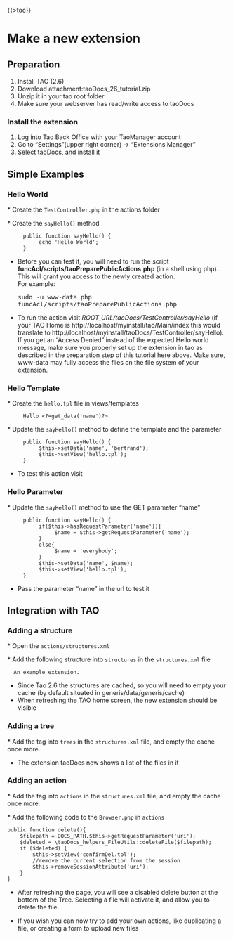 {{\>toc}}

Make a new extension
====================

Preparation
-----------

1.  Install TAO (2.6)
2.  Download attachment:taoDocs\_26\_tutorial.zip
3.  Unzip it in your tao root folder
4.  Make sure your webserver has read/write access to taoDocs

### Install the extension

1.  Log into Tao Back Office with your TaoManager account
2.  Go to “Settings”(upper right corner) -\> “Extensions Manager”
3.  Select taoDocs, and install it

Simple Examples
---------------

### Hello World

\* Create the `TestController.php` in the actions folder

\* Create the `sayHello()` method

         public function sayHello() {
              echo 'Hello World';
         }

-   Before you can test it, you will need to run the script **funcAcl/scripts/taoPreparePublicActions.php** (in a shell using php). This will grant you access to the newly created action.\
     For example:<pre>sudo -u www-data php funcAcl/scripts/taoPreparePublicActions.php</pre>

<!-- -->

-   To run the action visit *ROOT\_URL/taoDocs/TestController/sayHello* (if your TAO Home is http://localhost/myinstall/tao/Main/index this would translate to http://localhost/myinstall/taoDocs/TestController/sayHello). If you get an “Access Denied” instead of the expected Hello world message, make sure you properly set up the extension in tao as described in the preparation step of this tutorial here above. Make sure, www-data may fully access the files on the file system of your extension.

### Hello Template

\* Create the `hello.tpl` file in views/templates

         Hello <?=get_data('name')?>

\* Update the `sayHello()` method to define the template and the parameter *<span class="URL:/taoDocs/TestController/sayHello"></span>*

         public function sayHello() {
              $this->setData('name', 'bertrand');
              $this->setView('hello.tpl');
         }

-   To test this action visit *<span class="URL:/taoDocs/TestController/sayHello"></span>*

### Hello Parameter

\* Update the `sayHello()` method to use the GET parameter “name”

         public function sayHello() {
              if($this->hasRequestParameter('name')){
                   $name = $this->getRequestParameter('name');
              }
              else{
                   $name = 'everybody';
              }
              $this->setData('name', $name);
              $this->setView('hello.tpl');
         }

-   Pass the parameter “name” in the url to test it *<span class="URL:/taoDocs/TestController/sayHello?name=bertrand"></span>*

Integration with TAO
--------------------

### Adding a structure

\* Open the `actions/structures.xml`

\* Add the following structure into `structures` in the `structures.xml` file


      An example extension.
      
        
          
          
          
          
        
      

-   Since Tao 2.6 the structures are cached, so you will need to empty your cache (by default situated in generis/data/generis/cache)
-   When refreshing the TAO home screen, the new extension should be visible

### Adding a tree

\* Add the tag into `trees` in the `structures.xml` file, and empty the cache once more.

-   The extension taoDocs now shows a list of the files in it

### Adding an action

\* Add the tag into `actions` in the `structures.xml` file, and empty the cache once more.

\* Add the following code to the `Browser.php` in `actions`

    public function delete(){
        $filepath = DOCS_PATH.$this->getRequestParameter('uri');
        $deleted = \taoDocs_helpers_FileUtils::deleteFile($filepath);
        if ($deleted) {
            $this->setView('confirmDel.tpl');
            //remove the current selection from the session
            $this->removeSessionAttribute('uri');
        }
    }

-   After refreshing the page, you will see a disabled delete button at the bottom of the Tree. Selecting a file will activate it, and allow you to delete the file.

<!-- -->

-   If you wish you can now try to add your own actions, like duplicating a file, or creating a form to upload new files

